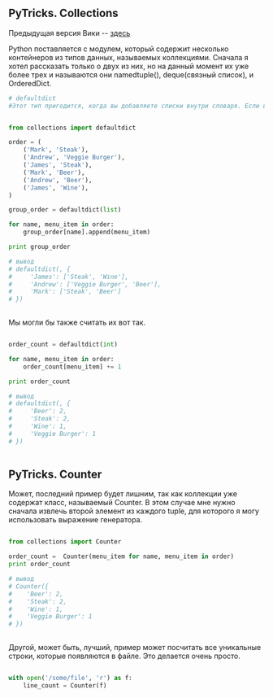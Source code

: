 ## PyTricks. Collections

Предыдущая версия Вики -- [здесь](https://github.com/Nejel/coursera-python-specialization-repository/wiki)

Python поставляется с модулем, который содержит несколько контейнеров из типов данных, называемых коллекциями. Сначала я хотел рассказать только о двух из них, но на данный момент их уже более трех и называются они namedtuple(), deque(связный список), и OrderedDict.


```python
# defaultdict
#Этот тип пригодится, когда вы добавляете списки внутри словаря. Если вы используете dict(),то вам нужно будет проверить, существует ли ключ до добавления, но с defaultdict этого делать не нужно. Например.


from collections import defaultdict

order = (
    ('Mark', 'Steak'),
    ('Andrew', 'Veggie Burger'),
    ('James', 'Steak'),
    ('Mark', 'Beer'),
    ('Andrew', 'Beer'),
    ('James', 'Wine'),
)

group_order = defaultdict(list)

for name, menu_item in order:
    group_order[name].append(menu_item)

print group_order

# вывод
# defaultdict(, {
#     'James': ['Steak', 'Wine'],
#     'Andrew': ['Veggie Burger', 'Beer'],
#     'Mark': ['Steak', 'Beer']
# })
	
```

Мы могли бы также считать их вот так.

```python

order_count = defaultdict(int)

for name, menu_item in order:
    order_count[menu_item] += 1

print order_count

# вывод
# defaultdict(, {
#     'Beer': 2, 
#     'Steak': 2, 
#     'Wine': 1, 
#     'Veggie Burger': 1
# })
	
```
	
	
## PyTricks. Counter


Может, последний пример будет лишним, так как коллекции уже содержат класс, называемый Counter. В этом случае мне нужно сначала извлечь второй элемент из каждого tuple, для которого я могу использовать выражение генератора.

```python

from collections import Counter

order_count =  Counter(menu_item for name, menu_item in order)
print order_count

# вывод
# Counter({
#    'Beer': 2,
#    'Steak': 2,
#    'Wine': 1,
#    'Veggie Burger': 1
# })
		
```
	
Другой, может быть, лучший, пример может посчитать все уникальные строки, которые появляются в файле. Это делается очень просто.

```python

with open('/some/file', 'r') as f:
    line_count = Counter(f)
	
```

